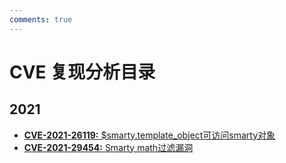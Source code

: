 ```yaml
---
comments: true
---
```

# CVE 复现分析目录

## 2021
- [**CVE-2021-26119:** $smarty.template_object可访问smarty对象](/Sec/Web/SSTI/smarty/#cve-2021-26119)
- [**CVE-2021-29454:** Smarty math过滤漏洞](/Sec/Web/SSTI/smarty/#cve-2021-29454)